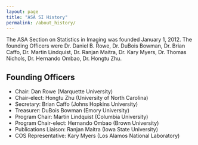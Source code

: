 ```yaml
---
layout: page
title: "ASA SI History"
permalink: /about_history/
---
```


The ASA Section on Statistics in Imaging was founded January 1, 2012. The founding Officers were Dr. Daniel B. Rowe, Dr. DuBois Bowman, Dr. Brian Caffo, Dr. Martin Lindquist, Dr. Ranjan Maitra, Dr. Kary Myers, Dr. Thomas Nichols, Dr. Hernando Ombao, Dr. Hongtu Zhu.

## Founding Officers

* Chair: Dan Rowe (Marquette University)
* Chair-elect: Hongtu Zhu (University of North Carolina)
* Secretary: Brian Caffo (Johns Hopkins University)
* Treasurer: DuBois Bowman (Emory University)
* Program Chair: Martin Lindquist (Columbia University)
* Program Chair-elect: Hernando Ombao (Brown University)
* Publications Liaison: Ranjan Maitra (Iowa State University)
* COS Representative: Kary Myers (Los Alamos National Laboratory)
  







